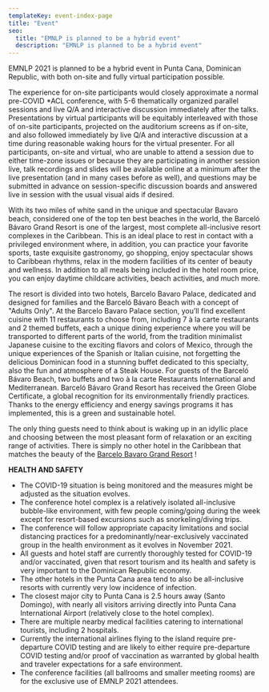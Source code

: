 ```yaml
---
templateKey: event-index-page
title: "Event"
seo:
  title: "EMNLP is planned to be a hybrid event"
  description: "EMNLP is planned to be a hybrid event"
--- 
```


EMNLP 2021 is planned to be a hybrid event in Punta Cana, Dominican Republic, with both on-site and fully virtual participation possible.

The experience for on-site participants would closely approximate a normal pre-COVID *ACL conference, with 5-6 thematically organized parallel sessions and live Q/A and interactive discussion immediately after the talks. Presentations by virtual participants will be equitably interleaved with those of on-site participants, projected on the auditorium screens as if on-site, and also followed immediately by live Q/A and interactive discussion at a time during reasonable waking hours for the virtual presenter.  For all participants, on-site and virtual, who are unable to attend a session due to either time-zone issues or because they are participating in another session live, talk recordings and slides will be available online at a minimum after the live presentation (and in many cases before as well), and questions may be submitted in advance on session-specific discussion boards and answered live in session with the usual visual aids if desired.

With its two miles of white sand in the unique and spectacular Bavaro beach, considered one of the top ten best beaches in the world, the Barceló Bávaro Grand Resort is one of the largest, most complete all-inclusive resort complexes in the Caribbean. This is an ideal place to rest in contact with a privileged environment where, in addition, you can practice your favorite sports, taste exquisite gastronomy, go shopping, enjoy spectacular shows to Caribbean rhythms, relax in the modern facilities of its center of beauty and wellness. In addition to all meals being included in the hotel room price, you can enjoy daytime childcare activities, beach activities, and much more. 

The resort is divided into two hotels, Barcelo Bavaro Palace, dedicated and designed for families and the Barceló Bávaro Beach with a concept of "Adults Only". At the Barcelo Bavaro Palace section, you’ll find excellent cuisine with 11 restaurants to choose from, including 7 à la carte restaurants and 2 themed buffets, each a unique dining experience where you will be transported to different parts of the world, from the tradition minimalist Japanese cuisine to the exciting flavors and colors of Mexico, through the unique experiences of the Spanish or Italian cuisine, not forgetting the delicious Dominican food in a stunning buffet dedicated to this specialty, also the fun and atmosphere of a Steak House. For guests of the Barceló Bávaro Beach, two buffets and two à la carte Restaurants International and Mediterranean. Barceló Bávaro Grand Resort has received the Green Globe Certificate, a global recognition for its environmentally friendly practices. Thanks to the energy efficiency and energy savings programs it has implemented, this is a green and sustainable hotel.

The only thing guests need to think about is waking up in an idyllic place and choosing between the most pleasant form of relaxation or an exciting range of activities. There is simply no other hotel in the Caribbean that matches the beauty of the [Barcelo Bavaro Grand Resort](https://www.dropbox.com/s/u90akx4tx36l93i/Video%20Bavaro%20Complex.mov?dl=0) !

**HEALTH AND SAFETY**
* The COVID-19 situation is being monitored and the measures might be adjusted as the situation evolves.
* The conference hotel complex is a relatively isolated all-inclusive bubble-like environment, with few people coming/going during the week except for resort-based excursions such as snorkeling/diving trips.
* The conference will follow appropriate capacity limitations and social distancing practices for a predominantly/near-exclusively vaccinated group in the health environment as it evolves in November 2021.
* All guests and hotel staff are currently thoroughly tested for COVID-19 and/or vaccinated, given that resort tourism and its health and safety is very important to the Dominican Republic economy.
* The other hotels in the Punta Cana area tend to also be all-inclusive resorts with currently very low incidence of infection.
* The closest major city to Punta Cana is 2.5 hours away (Santo Domingo), with nearly all visitors arriving directly into Punta Cana International Airport (relatively close to the hotel complex).
* There are multiple nearby medical facilities catering to international tourists, including 2 hospitals.
* Currently the international airlines flying to the island require pre-departure COVID testing and are likely to either require pre-departure COVID testing and/or proof of vaccination as warranted by global health and traveler expectations for a safe environment.
* The conference facilities (all ballrooms and smaller meeting rooms) are for the exclusive use of EMNLP 2021 attendees.

